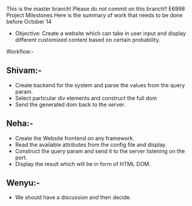 This is the master branch! Please do not commit on this branch!!
E6998 Project Milestones
Here is the summary of work that needs to be done before October 14
* Objective: Create a website which can take in user input and display different customized content based on certain probability.

Workflow:-
## Shivam:-
* Create backend for the system and parse the values from the query param.
* Select particular div elements and construct the full dom
* Send the generated dom back to the server.

## Neha:-
* Create the Website frontend on any framework.
* Read the available attributes from the config file and display.
* Construct the query param and send it to the server listening on the port.
* Display the result which will be in form of HTML DOM.

## Wenyu:-
* We should have a discussion and then decide.

